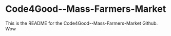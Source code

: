 # Code4Good--Mass-Farmers-Market
This is the README for the Code4Good--Mass-Farmers-Market Github. Wow
